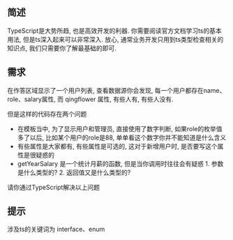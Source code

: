 ## 简述
TypeScript是大势所趋, 也是高效开发的利器. 你需要阅读官方文档学习ts的基本用法, 但是ts深入起来可以非常深入. 放心, 通常业务开发只用到ts类型检查相关的知识点, 我们只需要你了解最基础的即可. 

## 需求
在作答区域显示了一个用户列表, 查看数据源你会发现, 每一个用户都存在name、role、salary属性, 而 qingflower 属性, 有些人有, 有些人没有. 

但是这样的代码存在两个问题

 - 在模板当中, 为了显示用户和管理员, 直接使用了数字判断, 如果role的枚举值多了以后, 比如某个用户的role是88, 单单看这个数字你并不能知道是什么含义
 - 有些属性是大家都有, 有些属性是可选的, 这对于新增用户时, 是否要写这个属性是很疑惑的
 - getYearSalary 是一个统计月薪的函数, 但是当你调用时往往会有疑惑 1. 参数是什么类型的? 2. 返回值又是什么类型的?

请你通过TypeScript解决以上问题

## 提示
涉及ts的关键词为 interface、enum
